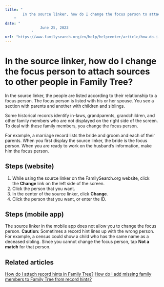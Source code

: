 ```yaml
---
title: "
        In the source linker, how do I change the focus person to attach sources to other people in Family Tree?
    "
date: "
                June 25, 2023
            "
url: "https://www.familysearch.org/en/help/helpcenter/article/how-do-i-attach-the-other-people-in-a-record-hint-in-family-tree"
---
```


# In the source linker, how do I change the focus person to attach sources to other people in Family Tree?

In the source linker, the people are listed according to their relationship to a focus person. The focus person is listed with his or her spouse. You see a section with parents and another with children and siblings.

Some historical records identify in\-laws, grandparents, grandchildren, and other family members who are not displayed on the right side of the screen. To deal with these family members, you change the focus person.

For example, a marriage record lists the bride and groom and each of their parents. When you first display the source linker, the bride is the focus person. When you are ready to work on the husband’s information, make him the focus person.

## Steps (website)

1. While using the source linker on the FamilySearch.org website, click the **Change** link on the left side of the screen.
2. Click the person that you want.
3. In the center of the source linker, click **Change**.
4. Click the person that you want, or enter the ID.

## Steps (mobile app)

The source linker in the mobile app does not allow you to change the focus person.
**Caution:** Sometimes a record hint lines up with the wrong person. For example, a census could show a child who has the same name as a deceased sibling. Since you cannot change the focus person, tap **Not a match** for that person.

## Related articles

[How do I attach record hints in Family Tree?](https://www.familysearch.org/en/help/helpcenter/article/how-do-i-attach-record-hints-in-family-tree)
[How do I add missing family members to Family Tree from record hints?](https://www.familysearch.org/en/help/helpcenter/article/how-do-i-add-missing-family-members-to-family-tree-from-record-hints)